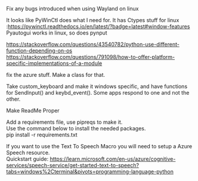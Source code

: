 Fix any bugs introduced when using Wayland on linux

It looks like PyWinCtl does what I need for. It has Ctypes stuff for linux      :https://pywinctl.readthedocs.io/en/latest/?badge=latest#window-features
Pyautogui works in linux, so does pynput

https://stackoverflow.com/questions/43540782/python-use-different-function-depending-on-os
https://stackoverflow.com/questions/791098/how-to-offer-platform-specific-implementations-of-a-module

fix the azure stuff.
Make a class for that.

Take custom_keyboard and make it windows specific, and have functions for SendInput() and keybd_event(). Some apps respond to one and not the other.


Make ReadMe Proper

Add a requirements file, use pipreqs to make it.  
Use the command below to install the needed packages.   
pip install -r requirements.txt

If you want to use the Text To Speech Macro you will need to setup a Azure Speech resource.   
Quickstart guide: https://learn.microsoft.com/en-us/azure/cognitive-services/speech-service/get-started-text-to-speech?tabs=windows%2Cterminal&pivots=programming-language-python   

